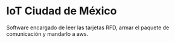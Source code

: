 # IoT Ciudad de México

Software encargado de leer las tarjetas RFD, armar el paquete de comunicación y mandarlo a aws.

